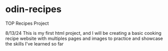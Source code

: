 # odin-recipes
TOP Recipes Project

8/13/24
This is my first html project, and I will be creating a basic cooking recipe website with multiples pages and images to practice and showcase the skills I've learned so far